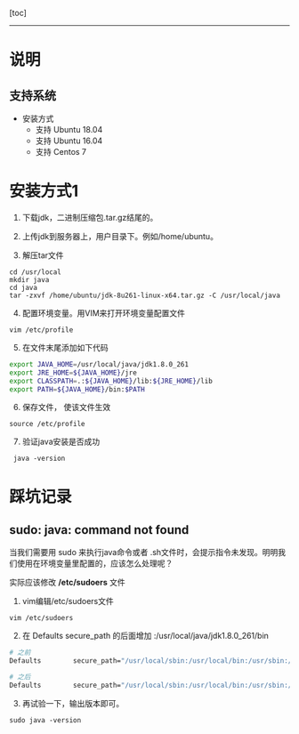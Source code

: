 [toc]

---
# 说明

## 支持系统

- 安装方式
	- 支持 Ubuntu 18.04
	- 支持 Ubuntu 16.04
	- 支持 Centos 7

# 安装方式1


1. 下载jdk，二进制压缩包.tar.gz结尾的。

2. 上传jdk到服务器上，用户目录下。例如/home/ubuntu。

3. 解压tar文件
```shell
cd /usr/local
mkdir java
cd java
tar -zxvf /home/ubuntu/jdk-8u261-linux-x64.tar.gz -C /usr/local/java
```

4. 配置环境变量。用VIM来打开环境变量配置文件
```shell
vim /etc/profile
```

5. 在文件末尾添加如下代码
```sh
export JAVA_HOME=/usr/local/java/jdk1.8.0_261
export JRE_HOME=${JAVA_HOME}/jre
export CLASSPATH=.:${JAVA_HOME}/lib:${JRE_HOME}/lib
export PATH=${JAVA_HOME}/bin:$PATH
```
6. 保存文件， 使该文件生效
```shell
source /etc/profile
```

7. 验证java安装是否成功

```shell
 java -version
````

# 踩坑记录

## sudo: java: command not found

当我们需要用 sudo 来执行java命令或者 .sh文件时，会提示指令未发现。明明我们使用在环境变量里配置的，应该怎么处理呢？

实际应该修改 **/etc/sudoers** 文件

1. vim编辑/etc/sudoers文件

```shell
vim /etc/sudoers
```

2. 在 Defaults    secure_path 的后面增加 :/usr/local/java/jdk1.8.0_261/bin

```sh
# 之前
Defaults        secure_path="/usr/local/sbin:/usr/local/bin:/usr/sbin:/usr/bin:/sbin:/bin:/snap/bin"

# 之后
Defaults        secure_path="/usr/local/sbin:/usr/local/bin:/usr/sbin:/usr/bin:/sbin:/bin:/snap/bin:/usr/local/java/jdk1.8.0_261/bin"
```

3. 再试验一下，输出版本即可。

```shell
sudo java -version
```

